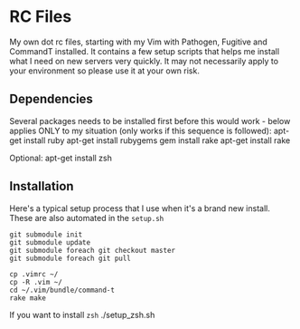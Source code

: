 RC Files
========

My own dot rc files, starting with my Vim with Pathogen, Fugitive and CommandT
installed. It contains a few setup scripts that helps me install what I need
on new servers very quickly. It may not necessarily apply to your environment
so please use it at your own risk.

Dependencies
------------
Several packages needs to be installed first before this would work - below 
applies ONLY to my situation (only works if this sequence is followed):
    apt-get install ruby
    apt-get install rubygems
    gem install rake
    apt-get install rake

Optional:
    apt-get install zsh

Installation
------------
Here's a typical setup process that I use when it's a brand new install. These
are also automated in the `setup.sh`

    git submodule init
    git submodule update
    git submodule foreach git checkout master
    git submodule foreach git pull
    
    cp .vimrc ~/
    cp -R .vim ~/
    cd ~/.vim/bundle/command-t
    rake make

If you want to install `zsh`
    ./setup_zsh.sh
